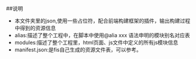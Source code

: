 ##说明

* 本文件夹里的json,使用一些占位符，配合前端构建框架的插件，输出构建过程中得到的资源信息
* alias:描述了整个工程中，在脚本中使用@alia xxx 语法申明的模块别名对应表
* modules:描述了整个工程里，html页面、js文件中定义的所有js模块信息
* manifest.json:是fis自己生成的资源文件表，可以参考。